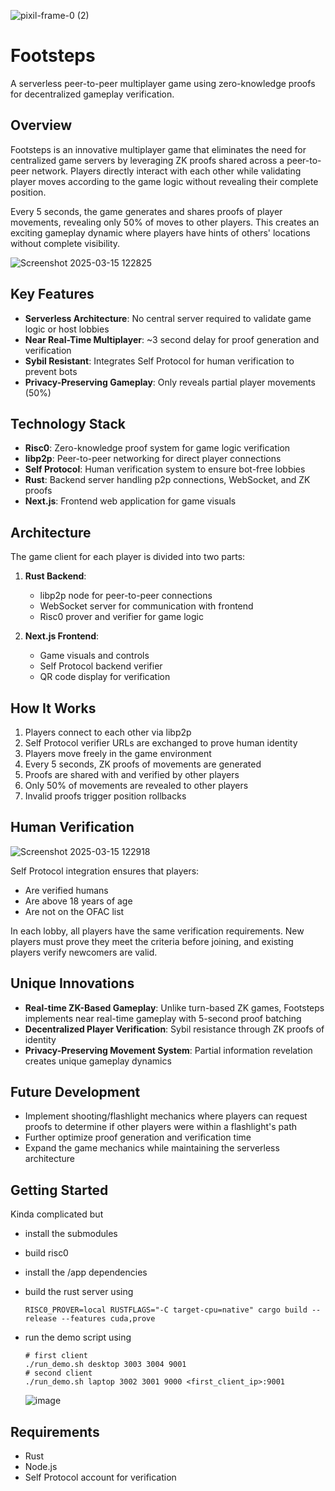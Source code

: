 ![pixil-frame-0 (2)](https://github.com/user-attachments/assets/62ebd306-8d52-4d97-9c6d-6e498a032862)
# Footsteps

A serverless peer-to-peer multiplayer game using zero-knowledge proofs for decentralized gameplay verification.

## Overview

Footsteps is an innovative multiplayer game that eliminates the need for centralized game servers by leveraging ZK proofs shared across a peer-to-peer network. Players directly interact with each other while validating player moves according to the game logic without revealing their complete position.

Every 5 seconds, the game generates and shares proofs of player movements, revealing only 50% of moves to other players. This creates an exciting gameplay dynamic where players have hints of others' locations without complete visibility.

![Screenshot 2025-03-15 122825](https://github.com/user-attachments/assets/843de1f9-1334-43ba-ae60-e8df58cdb0d7)

## Key Features

- **Serverless Architecture**: No central server required to validate game logic or host lobbies
- **Near Real-Time Multiplayer**: ~3 second delay for proof generation and verification
- **Sybil Resistant**: Integrates Self Protocol for human verification to prevent bots
- **Privacy-Preserving Gameplay**: Only reveals partial player movements (50%)

## Technology Stack

- **Risc0**: Zero-knowledge proof system for game logic verification
- **libp2p**: Peer-to-peer networking for direct player connections
- **Self Protocol**: Human verification system to ensure bot-free lobbies
- **Rust**: Backend server handling p2p connections, WebSocket, and ZK proofs
- **Next.js**: Frontend web application for game visuals

## Architecture

The game client for each player is divided into two parts:

1. **Rust Backend**:
   - libp2p node for peer-to-peer connections
   - WebSocket server for communication with frontend
   - Risc0 prover and verifier for game logic

2. **Next.js Frontend**:
   - Game visuals and controls
   - Self Protocol backend verifier
   - QR code display for verification

## How It Works

1. Players connect to each other via libp2p
2. Self Protocol verifier URLs are exchanged to prove human identity
3. Players move freely in the game environment
4. Every 5 seconds, ZK proofs of movements are generated
5. Proofs are shared with and verified by other players
6. Only 50% of movements are revealed to other players
7. Invalid proofs trigger position rollbacks

## Human Verification
![Screenshot 2025-03-15 122918](https://github.com/user-attachments/assets/4b7e84e3-8426-43c6-a6e6-fb1a9191b664)

Self Protocol integration ensures that players:
- Are verified humans
- Are above 18 years of age
- Are not on the OFAC list

In each lobby, all players have the same verification requirements. New players must prove they meet the criteria before joining, and existing players verify newcomers are valid.

## Unique Innovations

- **Real-time ZK-Based Gameplay**: Unlike turn-based ZK games, Footsteps implements near real-time gameplay with 5-second proof batching
- **Decentralized Player Verification**: Sybil resistance through ZK proofs of identity
- **Privacy-Preserving Movement System**: Partial information revelation creates unique gameplay dynamics

## Future Development

- Implement shooting/flashlight mechanics where players can request proofs to determine if other players were within a flashlight's path
- Further optimize proof generation and verification time
- Expand the game mechanics while maintaining the serverless architecture

## Getting Started
Kinda complicated but

- install the submodules
- build risc0
- install the /app dependencies
- build the rust server using
  
  ```RISC0_PROVER=local RUSTFLAGS="-C target-cpu=native" cargo build --release --features cuda,prove```

- run the demo script using

  ```
  # first client 
  ./run_demo.sh desktop 3003 3004 9001 
  # second client
  ./run_demo.sh laptop 3002 3001 9000 <first_client_ip>:9001
  ```
  ![image](https://github.com/user-attachments/assets/f0584cbb-6475-4fb6-a171-10aeb6057d35)


## Requirements

- Rust
- Node.js
- Self Protocol account for verification

